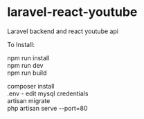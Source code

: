# laravel-react-youtube<br>
Laravel backend and react youtube api<br>

To Install:

npm run install<br>
npm run dev<br>
npm run build<br>

composer install<br>
.env - edit mysql credentials<br>
artisan migrate<br>
php artisan serve --port=80<br>
